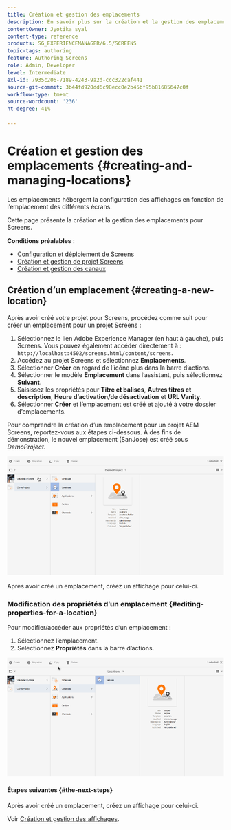 ```yaml
---
title: Création et gestion des emplacements
description: En savoir plus sur la création et la gestion des emplacements liés à AEM Screens.
contentOwner: Jyotika syal
content-type: reference
products: SG_EXPERIENCEMANAGER/6.5/SCREENS
topic-tags: authoring
feature: Authoring Screens
role: Admin, Developer
level: Intermediate
exl-id: 7935c206-7189-4243-9a2d-ccc322caf441
source-git-commit: 3b44fd920dd6c98ecc0e2b45bf95b81685647c0f
workflow-type: tm+mt
source-wordcount: '236'
ht-degree: 41%

---
```


# Création et gestion des emplacements {#creating-and-managing-locations}

Les emplacements hébergent la configuration des affichages en fonction de l’emplacement des différents écrans.

Cette page présente la création et la gestion des emplacements pour Screens.

**Conditions préalables** :

* [Configuration et déploiement de Screens](configuring-screens-introduction.md)
* [Création et gestion de projet Screens](creating-a-screens-project.md)
* [Création et gestion des canaux](managing-channels.md)

## Création d’un emplacement {#creating-a-new-location}

Après avoir créé votre projet pour Screens, procédez comme suit pour créer un emplacement pour un projet Screens :

1. Sélectionnez le lien Adobe Experience Manager (en haut à gauche), puis Screens. Vous pouvez également accéder directement à : `http://localhost:4502/screens.html/content/screens`.
1. Accédez au projet Screens et sélectionnez **Emplacements**.
1. Sélectionner **Créer** en regard de l’icône plus dans la barre d’actions.
1. Sélectionner le modèle **Emplacement** dans l’assistant, puis sélectionnez **Suivant**.
1. Saisissez les propriétés pour **Titre et balises**, **Autres titres et description**, **Heure d’activation/de désactivation** et **URL Vanity**.
1. Sélectionner **Créer** et l’emplacement est créé et ajouté à votre dossier d’emplacements.

Pour comprendre la création d’un emplacement pour un projet AEM Screens, reportez-vous aux étapes ci-dessous. À des fins de démonstration, le nouvel emplacement (SanJose) est créé sous *DemoProject*.

![player2](assets/player2.gif)

Après avoir créé un emplacement, créez un affichage pour celui-ci.

### Modification des propriétés d’un emplacement {#editing-properties-for-a-location}

Pour modifier/accéder aux propriétés d’un emplacement :

1. Sélectionnez l’emplacement.
1. Sélectionnez **Propriétés** dans la barre d’actions.

![player3](assets/player3.gif)

#### Étapes suivantes {#the-next-steps}

Après avoir créé un emplacement, créez un affichage pour celui-ci.

Voir [Création et gestion des affichages](managing-displays.md).
